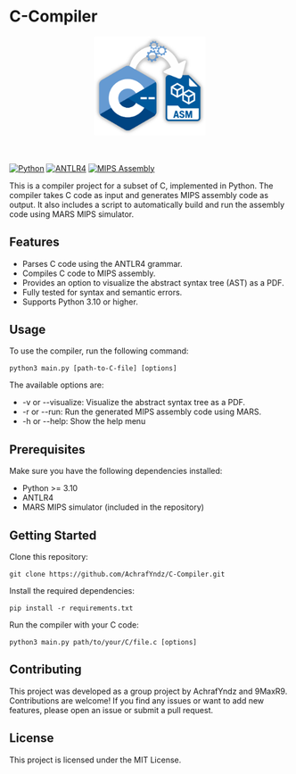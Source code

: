 # C-Compiler

<center><img src="icon.png" alt="icon" width="200"/></center>
<br><br>

[![Python](https://img.shields.io/badge/Python-%3E%3D3.10-blue)](https://www.python.org/downloads/)
[![ANTLR4](https://img.shields.io/badge/antlr4-grammar-yellow)](https://www.antlr.org/)
[![MIPS Assembly](https://img.shields.io/badge/MIPS-Assembly-red)](https://en.wikipedia.org/wiki/MIPS_architecture)

This is a compiler project for a subset of C, implemented in Python. The compiler takes C code as input and generates MIPS assembly code as output. It also includes a script to automatically build and run the assembly code using MARS MIPS simulator.

## Features

- Parses C code using the ANTLR4 grammar.
- Compiles C code to MIPS assembly.
- Provides an option to visualize the abstract syntax tree (AST) as a PDF.
- Fully tested for syntax and semantic errors.
- Supports Python 3.10 or higher.

## Usage

To use the compiler, run the following command:

```shell
python3 main.py [path-to-C-file] [options]
```

The available options are:

- -v or --visualize: Visualize the abstract syntax tree as a PDF.
- -r or --run: Run the generated MIPS assembly code using MARS.
- -h or --help: Show the help menu

## Prerequisites
Make sure you have the following dependencies installed:

- Python >= 3.10
- ANTLR4
- MARS MIPS simulator (included in the repository)

## Getting Started

Clone this repository:
```shell
git clone https://github.com/AchrafYndz/C-Compiler.git
```
Install the required dependencies:
```shell
pip install -r requirements.txt
```
Run the compiler with your C code:
```shell
python3 main.py path/to/your/C/file.c [options]
```
## Contributing
This project was developed as a group project by AchrafYndz and 9MaxR9. Contributions are welcome! If you find any issues or want to add new features, please open an issue or submit a pull request.


## License
This project is licensed under the MIT License.
